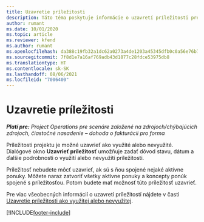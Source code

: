 ```yaml
---
title: Uzavretie príležitosti
description: Táto téma poskytuje informácie o uzavretí príležitosti pre projekt.
author: rumant
ms.date: 10/01/2020
ms.topic: article
ms.reviewer: kfend
ms.author: rumant
ms.openlocfilehash: da388c19fb32a1dc62a0273a4de1203a45345dfb0c0a56e76b73cccc751e9545
ms.sourcegitcommit: 7f8d1e7a16af769adb43d1877c28fdce53975db8
ms.translationtype: HT
ms.contentlocale: sk-SK
ms.lasthandoff: 08/06/2021
ms.locfileid: "7006400"
---
```

# <a name="close-an-opportunity"></a>Uzavretie príležitosti

_**Platí pre:** Project Operations pre scenáre založené na zdrojoch/chýbajúcich zdrojoch, čiastočné nasadenie – dohoda o fakturácii pro forma_

Príležitosti projektu je možné uzavrieť ako využité alebo nevyužité. Dialógové okno **Uzavrieť príležitosť** umožňuje zadať dôvod stavu, dátum a ďalšie podrobnosti o využití alebo nevyužití príležitosti.

Príležitosť nebudete môcť uzavrieť, ak sú s ňou spojené nejaké aktívne ponuky. Môžete naraz zatvoriť všetky aktívne ponuky a koncepty ponúk spojené s príležitosťou. Potom budete mať možnosť túto príležitosť uzavrieť.

Pre viac všeobecných informácií o uzavretí príležitostí nájdete v časti [Uzavretie príležitosti ako využitej alebo nevyužitej](/dynamics365/sales-enterprise/close-opportunity-won-lost-sales).


[!INCLUDE[footer-include](../includes/footer-banner.md)]